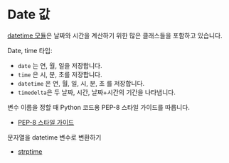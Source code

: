 # Date 값

[datetime 모듈](https://docs.python.org/3/library/datetime.html)은 날짜와 시간을 계산하기 위한 많은 클래스들을 포함하고 있습니다.

Date, time 타입:

- `date` 는 연, 월, 일을 저장합니다.
- `time` 은 시, 분, 초를 저장합니다.
- `datetime` 은 연, 월, 일, 시, 분, 초 를 저장합니다.
- `timedelta`은 두 날짜, 시간, 날짜+시간의 기간을 나타냅니다.

변수 이름을 정할 때 Python 코드용 PEP-8 스타일 가이드를 따릅니다.

- [PEP-8 스타일 가이드](https://www.python.org/dev/peps/pep-0008/#naming-conventions)

문자열을 datetime 변수로 변환하기

- [strptime](https://docs.python.org/2/library/datetime.html#strftime-and-strptime-behavior)
